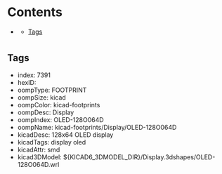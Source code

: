 



Contents
========

* [](#)
	* [Tags](#tags)

# 

## Tags

- index: 7391
- hexID: 
- oompType: FOOTPRINT
- oompSize: kicad
- oompColor: kicad-footprints
- oompDesc: Display
- oompIndex: OLED-128O064D
- oompName: kicad-footprints/Display/OLED-128O064D
- kicadDesc: 128x64 OLED display
- kicadTags: display oled
- kicadAttr: smd
- kicad3DModel: ${KICAD6_3DMODEL_DIR}/Display.3dshapes/OLED-128O064D.wrl
